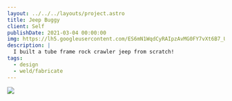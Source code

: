 ```yaml
---
layout: ../../../layouts/project.astro
title: Jeep Buggy
client: Self
publishDate: 2021-03-04 00:00:00
img: https://lh5.googleusercontent.com/ES6mN1WqdCyRAIpzAvMG0FY7vXt6B7_UDZx4yGM1Dli2gRqNJzttG4QhqN4QFVex4r8=w2400
description: |
  I built a tube frame rock crawler jeep from scratch!
tags:
  - design
  - weld/fabricate
---
```


<img src="https://lh5.googleusercontent.com/ES6mN1WqdCyRAIpzAvMG0FY7vXt6B7_UDZx4yGM1Dli2gRqNJzttG4QhqN4QFVex4r8=w2400">
